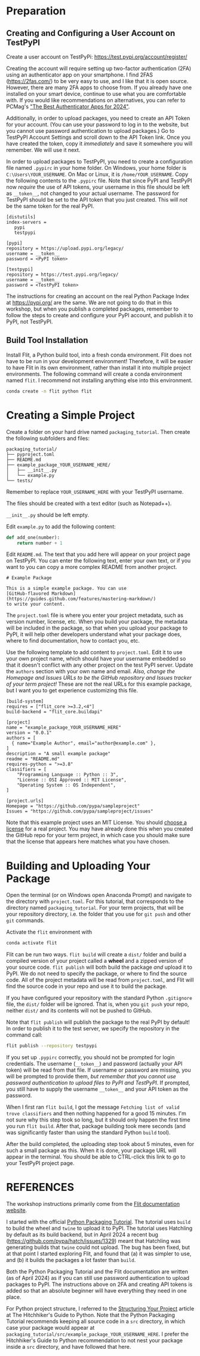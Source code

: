 # Preparation

## Creating and Configuring a User Account on TestPyPI

Create a user account on TestPyPi: <https://test.pypi.org/account/register/>

Creating the account will require setting up two-factor authentication (2FA) using an authenticator app on your smartphone. I find 2FAS (<https://2fas.com/>) to be very easy to use, and I like that it is open source. However, there are many 2FA apps to choose from. If you already have one installed on your smart device, continue to use what you are comfortable with. If you would like recommendations on alternatives, you can refer to PCMag's ["The Best Authenticator Apps for 2024"](https://www.pcmag.com/picks/the-best-authenticator-apps).

Additionally, in order to upload packages, you need to create an API Token for your account. (You can use your password to log in to the website, but you cannot use password authentication to upload packages.) Go to TestPyPI Account Settings and scroll down to the API Token link. Once you have created the token, copy it *immediately* and save it somewhere you will remember. We will use it next.

In order to upload packages to TestPyPI, you need to create a configuration file named `.pypirc` in your home folder. On Windows, your home folder is `C:\Users\YOUR_USERNAME`. On Mac or Linux, it is `/home/YOUR_USERNAME`. Copy the following contents to the `.pypirc` file. Note that since PyPI and TestPyPI now *require* the use of API tokens, your username in this file should be left as `__token__`, not changed to your actual username. The password for TestPyPI should be set to the API token that you just created. This will *not* be the same token for the real PyPI.

```
[distutils]
index-servers =
   pypi
   testpypi

[pypi]
repository = https://upload.pypi.org/legacy/
username = __token__
password = <PyPI token>

[testpypi]
repository = https://test.pypi.org/legacy/
username = __token__
password = <TestPyPI token>
```

The instructions for creating an account on the real Python Package Index at <https://pypi.org/> are the same. We are not going to do that in this workshop, but when you publish a completed packages, remember to follow the steps to create and configure your PyPI account, and publish it to PyPI, not TestPyPI.

## Build Tool Installation

Install Flit, a Python build tool, into a fresh conda environment. Flit does not have to be run in your development environment! Therefore, it will be easier to have Flit in its own environment, rather than install it into multiple project environments. The following command will create a conda environment named `flit`. I recommend not installing anything else into this environment.

```sh
conda create -n flit python flit
```

# Creating a Simple Project

Create a folder on your hard drive named `packaging_tutorial`. Then create the following subfolders and files:

```
packaging_tutorial/
├── pyproject.toml
├── README.md
├── example_package_YOUR_USERNAME_HERE/
│   ├── __init__.py
│   └── example.py
└── tests/
```

Remember to replace `YOUR_USERNAME_HERE` with your TestPyPI username.

The files should be created with a text editor (such as Notepad++).

`__init__.py` should be left empty.

Edit `example.py` to add the following content:

```python
def add_one(number):
    return number + 1
```

Edit `README.md`. The text that you add here will appear on your project page on TestPyPI. You can enter the following text, enter your own text, or if you want to you can copy a more complex README from another project.

```
# Example Package

This is a simple example package. You can use
[GitHub-flavored Markdown](https://guides.github.com/features/mastering-markdown/)
to write your content.
```

The `project.toml` file is where you enter your project metadata, such as version number, license, etc. When you build your package, the metadata will be included in the package, so that when you upload your package to PyPI, it will help other developers understand what your package does, where to find documentation, how to contact you, etc.

Use the following template to add content to `project.toml`. Edit it to use your own project name, which should have your username embedded so that it doesn't conflict with any other project on the test PyPI server. Update the `authors` section with your own name and email. *Also, change the Homepage and Issues URLs to be the GitHub repository and Issues tracker of your term project!* These are not the real URLs for this example package, but I want you to get experience customizing this file.

```
[build-system]
requires = ["flit_core >=3.2,<4"]
build-backend = "flit_core.buildapi"

[project]
name = "example_package_YOUR_USERNAME_HERE"
version = "0.0.1"
authors = [
  { name="Example Author", email="author@example.com" },
]
description = "A small example package"
readme = "README.md"
requires-python = ">=3.8"
classifiers = [
    "Programming Language :: Python :: 3",
    "License :: OSI Approved :: MIT License",
    "Operating System :: OS Independent",
]

[project.urls]
Homepage = "https://github.com/pypa/sampleproject"
Issues = "https://github.com/pypa/sampleproject/issues"
```

Note that this example project uses an MIT License. You should [choose a license](https://choosealicense.com/) for a real project. You may have already done this when you created the GitHub repo for your term project, in which case you should make sure that the license that appears here matches what you have chosen.

# Building and Uploading Your Package

Open the terminal (or on Windows open Anaconda Prompt) and navigate to the directory with `project.toml`. For this tutorial, that corresponds to the directory named `packaging_tutorial`. For your term projects, that will be your repository directory, i.e. the folder that you use for `git push` and other `git` commands.

Activate the `flit` environment with

```sh
conda activate flit
```

Flit can be run two ways. `flit build` will create a `dist/` folder and build a compiled version of your project called a **wheel** and a zipped version of your source code. `flit publish` will both build the package *and* upload it to PyPI. We do not need to specify the package, or where to find the source code. All of the project metadata will be read from `project.toml`, and Flit will find the source code in your repo and use it to build the package.

If you have configured your repository with the standard Python `.gitignore` file, the `dist/` folder will be ignored. That is, when you `git push` your repo, neither `dist/` and its contents will not be pushed to GitHub.

Note that `flit publish` will publish the package to the real PyPI by default! In order to publish it to the test server, we specify the repository in the command call:

```sh
flit publish --repository testpypi
```

If you set up `.pypirc` correctly, you should not be prompted for login credentials. The username (`__token__`) and password (actually your API token) will be read from that file. If username or password are missing, you will be prompted to provide them, *but remember that you cannot use password authentication to upload files to PyPI and TestPyPI*. If prompted, you still have to supply the username `__token__` and your API token as the password.

When I first ran `flit build`, I got the message `Fetching list of valid trove classifiers` and then nothing happened for a good 15 minutes. I'm not sure why this step took so long, but it should only happen the first time you run `flit build`. After that, package building took mere seconds (and was significantly faster than using the standard Python `build` tool).

After the build completed, the uploading step took about 5 minutes, even for such a small package as this. When it is done, your package URL will appear in the terminal. You should be able to CTRL-click this link to go to your TestPyPI project page.

# REFERENCES

The workshop instructions primarily come from the [Flit documentation website](https://flit.pypa.io/en/latest/index.html).

I started with the official [Python Packaging Tutorial](https://packaging.python.org/en/latest/tutorials/packaging-projects/). The tutorial uses `build` to build the wheel and `twine` to upload it to PyPI. The tutorial uses Hatchling by default as its build backend, but in April 2024 a recent bug (<https://github.com/pypa/hatch/issues/1329>) meant that Hatchling was generating builds that `twine` could not upload. The bug has been fixed, but at that point I started exploring Flit, and found that (a) it was simpler to use, and (b) it builds the packages a lot faster than `build`.

Both the Python Packaging Tutorial and the Flit documentation are written (as of April 2024) as if you can still use password authentication to upload packages to PyPI. The instructions above on 2FA and creating API tokens is added so that an absolute beginner will have everything they need in one place.

For Python project structure, I referred to the [Structuring Your Project](https://docs.python-guide.org/writing/structure/) article at The Hitchhiker's Guide to Python. Note that the Python Packaging Tutorial recommends keeping all source code in a `src` directory, in which case your package would appear at `packaging_tutorial/src/example_package_YOUR_USERNAME_HERE`. I prefer the Hitchhiker's Guide to Python recommendation to not nest your package inside a `src` directory, and have followed that here.
